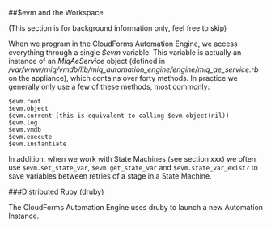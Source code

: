 ##$evm and the Workspace

(This section is for background information only, feel free to skip)

When we program in the CloudForms Automation Engine, we access everything through a single _$evm_ variable. This variable is actually an instance of an _MiqAeService_ object (defined in _/var/www/miq/vmdb/lib/miq\_automation\_engine/engine/miq\_ae\_service.rb_ on the appliance), which contains over forty methods. In practice we generally only use a few of these methods, most commonly:

```
$evm.root
$evm.object
$evm.current (this is equivalent to calling $evm.object(nil))
$evm.log
$evm.vmdb
$evm.execute
$evm.instantiate
```

In addition, when we work with State Machines (see section xxx) we often use ```$evm.set_state_var```, ```$evm.get_state_var``` and ```$evm.state_var_exist?``` to save variables between retries of a stage in a State Machine.

###Distributed Ruby (druby)

The CloudForms Automation Engine uses druby to launch a new Automation Instance.
